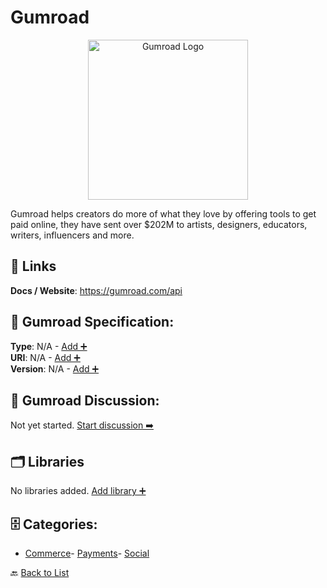 # Gumroad
<p align="center">
    <img width="256" src="https://raw.githubusercontent.com/apis-list/apis-list/main/apis/gumroad/logo_256x256.png" alt="Gumroad Logo"/>
</p>
Gumroad helps creators do more of what they love by offering tools to get paid online, they have sent over $202M to artists, designers, educators, writers, influencers and more.

##  🔗 Links
**Docs / Website**: https://gumroad.com/api

## 🧬 Gumroad Specification:
**Type**: N/A - [Add ➕](https://github.com/apis-list/apis-list/edit/main/apis.yaml#L9085)  
**URI**: N/A - [Add ➕](https://github.com/apis-list/apis-list/edit/main/apis.yaml#L9085)  
**Version**: N/A - [Add ➕](https://github.com/apis-list/apis-list/edit/main/apis.yaml#L9085)

## 💬 Gumroad Discussion:
Not yet started. [Start discussion ➡️](https://github.com/apis-list/apis-list/discussions/new)

## 🗂️ Libraries

No libraries added. [Add library ➕](https://github.com/apis-list/apis-list/edit/main/apis.yaml#L9085)    


## 🗄️ Categories:
- [Commerce](https://github.com/apis-list/apis-list#commerce-)- [Payments](https://github.com/apis-list/apis-list#payments-)- [Social](https://github.com/apis-list/apis-list#social-)

🔙  [Back to List](https://github.com/apis-list/apis-list)
